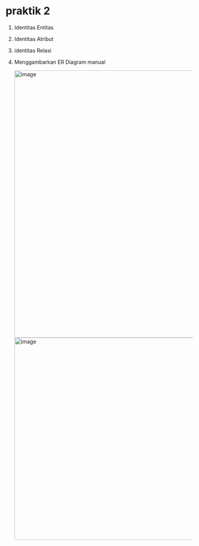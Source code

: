 # praktik 2

1. Identitas Entitas
2. Identitas Atribut
3. identitas Relasi
4. Menggambarkan ER Diagram manual

   <img width="719" alt="image" src="https://github.com/yurisaprilian/BASIS-DATA/assets/160213851/6be8ae42-8ed8-4bbc-9fb9-a4f41d343555">
   <img width="544" alt="image" src="https://github.com/yurisaprilian/BASIS-DATA/assets/160213851/a6883f2a-0d55-44a0-adc3-478680c52e2c">
